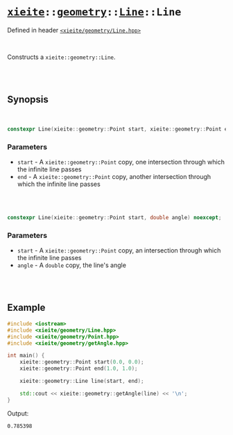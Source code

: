 # [`xieite`](../../../README.md)`::`[`geometry`](../../../docs/geometry.md)`::`[`Line`](../../../docs/geoemtry/Line.md)`::Line`
Defined in header [`<xieite/geometry/Line.hpp>`](../../../include/xieite/geometry/Line.hpp)

<br/>

Constructs a `xieite::geometry::Line`.

<br/><br/>

## Synopsis

<br/>

```cpp
constexpr Line(xieite::geometry::Point start, xieite::geometry::Point end) noexcept;
```
### Parameters
- `start` - A `xieite::geometry::Point` copy, one intersection through which the infinite line passes
- `end` - A `xieite::geometry::Point` copy, another intersection through which the infinite line passes

<br/><br/>

```cpp
constexpr Line(xieite::geometry::Point start, double angle) noexcept;
```
### Parameters
- `start` - A `xieite::geometry::Point` copy, an intersection through which the infinite line passes
- `angle` - A `double` copy, the line's angle

<br/><br/>

## Example
```cpp
#include <iostream>
#include <xieite/geometry/Line.hpp>
#include <xieite/geometry/Point.hpp>
#include <xieite/geometry/getAngle.hpp>

int main() {
	xieite::geometry::Point start(0.0, 0.0);
	xieite::geometry::Point end(1.0, 1.0);

	xieite::geometry::Line line(start, end);

	std::cout << xieite::geometry::getAngle(line) << '\n';
}
```
Output:
```
0.785398
```